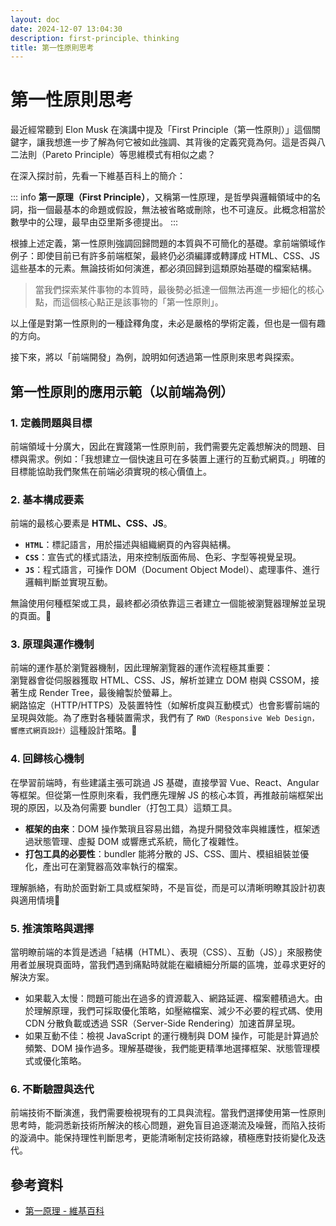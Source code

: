 ```yaml
---
layout: doc
date: 2024-12-07 13:04:30
description: first-principle、thinking
title: 第一性原則思考
---
```


<PageInfo/>

# 第一性原則思考

最近經常聽到 Elon Musk 在演講中提及「First Principle（第一性原則）」這個關鍵字，讓我想進一步了解為何它被如此強調、其背後的定義究竟為何。這是否與八二法則（Pareto Principle）等思維模式有相似之處？

在深入探討前，先看一下維基百科上的簡介：

::: info
**第一原理（First Principle）**，又稱第一性原理，是哲學與邏輯領域中的名詞，指一個最基本的命題或假設，無法被省略或刪除，也不可違反。此概念相當於數學中的公理，最早由亞里斯多德提出。
:::

根據上述定義，第一性原則強調回歸問題的本質與不可簡化的基礎。拿前端領域作例子：即使目前已有許多前端框架，最終仍必須編譯或轉譯成 HTML、CSS、JS 這些基本的元素。無論技術如何演進，都必須回歸到這類原始基礎的檔案結構。

> 當我們探索某件事物的本質時，最後勢必抵達一個無法再進一步細化的核心點，而這個核心點正是該事物的「第一性原則」。

以上僅是對第一性原則的一種詮釋角度，未必是嚴格的學術定義，但也是一個有趣的方向。

接下來，將以「前端開發」為例，說明如何透過第一性原則來思考與探索。

## 第一性原則的應用示範（以前端為例）

### 1. 定義問題與目標

前端領域十分廣大，因此在實踐第一性原則前，我們需要先定義想解決的問題、目標與需求。例如：「我想建立一個快速且可在多裝置上運行的互動式網頁。」明確的目標能協助我們聚焦在前端必須實現的核心價值上。

### 2. 基本構成要素

前端的最核心要素是 **HTML、CSS、JS**。

- **`HTML`**：標記語言，用於描述與組織網頁的內容與結構。
- **`CSS`**：宣告式的樣式語法，用來控制版面佈局、色彩、字型等視覺呈現。
- **`JS`**：程式語言，可操作 DOM（Document Object Model）、處理事件、進行邏輯判斷並實現互動。

無論使用何種框架或工具，最終都必須依靠這三者建立一個能被瀏覽器理解並呈現的頁面。🌟

### 3. 原理與運作機制

前端的運作基於瀏覽器機制，因此理解瀏覽器的運作流程極其重要：  
瀏覽器會從伺服器獲取 HTML、CSS、JS，解析並建立 DOM 樹與 CSSOM，接著生成 Render Tree，最後繪製於螢幕上。  
網路協定（HTTP/HTTPS）及裝置特性（如解析度與互動模式）也會影響前端的呈現與效能。為了應對各種裝置需求，我們有了 `RWD（Responsive Web Design，響應式網頁設計）`這種設計策略。🌟

### 4. 回歸核心機制

在學習前端時，有些建議主張可跳過 JS 基礎，直接學習 Vue、React、Angular 等框架。但從第一性原則來看，我們應先理解 JS 的核心本質，再推敲前端框架出現的原因，以及為何需要 bundler（打包工具）這類工具。

- **框架的由來**：DOM 操作繁瑣且容易出錯，為提升開發效率與維護性，框架透過狀態管理、虛擬 DOM 或響應式系統，簡化了複雜性。
- **打包工具的必要性**：bundler 能將分散的 JS、CSS、圖片、模組組裝並優化，產出可在瀏覽器高效率執行的檔案。

理解脈絡，有助於面對新工具或框架時，不是盲從，而是可以清晰明瞭其設計初衷與適用情境🌟

### 5. 推演策略與選擇

當明瞭前端的本質是透過「結構（HTML）、表現（CSS）、互動（JS）」來服務使用者並展現頁面時，當我們遇到痛點時就能在繼續細分所屬的區塊，並尋求更好的解決方案。

- 如果載入太慢：問題可能出在過多的資源載入、網路延遲、檔案體積過大。由於理解原理，我們可採取優化策略，如壓縮檔案、減少不必要的程式碼、使用 CDN 分散負載或透過 SSR（Server-Side Rendering）加速首屏呈現。
- 如果互動不佳：檢視 JavaScript 的運行機制與 DOM 操作，可能是計算過於頻繁、DOM 操作過多。理解基礎後，我們能更精準地選擇框架、狀態管理模式或優化策略。

### 6. 不斷驗證與迭代

前端技術不斷演進，我們需要檢視現有的工具與流程。當我們選擇使用第一性原則思考時，能洞悉新技術所解決的核心問題，避免盲目追逐潮流及噪聲，而陷入技術的漩渦中。能保持理性判斷思考，更能清晰制定技術路線，積極應對技術變化及迭代。

## 參考資料

- [第一原理 - 維基百科](https://zh.wikipedia.org/zh-tw/%E7%AC%AC%E4%B8%80%E5%8E%9F%E7%90%86)

